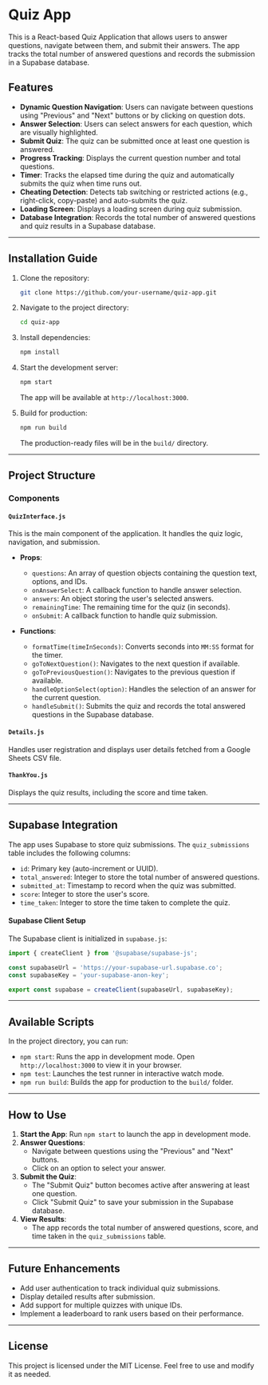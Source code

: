 # Quiz App

This is a React-based Quiz Application that allows users to answer questions, navigate between them, and submit their answers. The app tracks the total number of answered questions and records the submission in a Supabase database.

## Features

- **Dynamic Question Navigation**: Users can navigate between questions using "Previous" and "Next" buttons or by clicking on question dots.
- **Answer Selection**: Users can select answers for each question, which are visually highlighted.
- **Submit Quiz**: The quiz can be submitted once at least one question is answered.
- **Progress Tracking**: Displays the current question number and total questions.
- **Timer**: Tracks the elapsed time during the quiz and automatically submits the quiz when time runs out.
- **Cheating Detection**: Detects tab switching or restricted actions (e.g., right-click, copy-paste) and auto-submits the quiz.
- **Loading Screen**: Displays a loading screen during quiz submission.
- **Database Integration**: Records the total number of answered questions and quiz results in a Supabase database.

---

## Installation Guide

1. Clone the repository:
   ```bash
   git clone https://github.com/your-username/quiz-app.git
   ```

2. Navigate to the project directory:
   ```bash
   cd quiz-app
   ```

3. Install dependencies:
   ```bash
   npm install
   ```

4. Start the development server:
   ```bash
   npm start
   ```
   The app will be available at `http://localhost:3000`.

5. Build for production:
   ```bash
   npm run build
   ```
   The production-ready files will be in the `build/` directory.

---

## Project Structure

### Components

#### `QuizInterface.js`
This is the main component of the application. It handles the quiz logic, navigation, and submission.

- **Props**:
  - `questions`: An array of question objects containing the question text, options, and IDs.
  - `onAnswerSelect`: A callback function to handle answer selection.
  - `answers`: An object storing the user's selected answers.
  - `remainingTime`: The remaining time for the quiz (in seconds).
  - `onSubmit`: A callback function to handle quiz submission.

- **Functions**:
  - `formatTime(timeInSeconds)`: Converts seconds into `MM:SS` format for the timer.
  - `goToNextQuestion()`: Navigates to the next question if available.
  - `goToPreviousQuestion()`: Navigates to the previous question if available.
  - `handleOptionSelect(option)`: Handles the selection of an answer for the current question.
  - `handleSubmit()`: Submits the quiz and records the total answered questions in the Supabase database.

#### `Details.js`
Handles user registration and displays user details fetched from a Google Sheets CSV file.

#### `ThankYou.js`
Displays the quiz results, including the score and time taken.

---

## Supabase Integration

The app uses Supabase to store quiz submissions. The `quiz_submissions` table includes the following columns:

- `id`: Primary key (auto-increment or UUID).
- `total_answered`: Integer to store the total number of answered questions.
- `submitted_at`: Timestamp to record when the quiz was submitted.
- `score`: Integer to store the user's score.
- `time_taken`: Integer to store the time taken to complete the quiz.

#### Supabase Client Setup
The Supabase client is initialized in `supabase.js`:
```javascript
import { createClient } from '@supabase/supabase-js';

const supabaseUrl = 'https://your-supabase-url.supabase.co';
const supabaseKey = 'your-supabase-anon-key';

export const supabase = createClient(supabaseUrl, supabaseKey);
```

---

## Available Scripts

In the project directory, you can run:

- `npm start`: Runs the app in development mode. Open `http://localhost:3000` to view it in your browser.
- `npm test`: Launches the test runner in interactive watch mode.
- `npm run build`: Builds the app for production to the `build/` folder.

---

## How to Use

1. **Start the App**: Run `npm start` to launch the app in development mode.
2. **Answer Questions**:
   - Navigate between questions using the "Previous" and "Next" buttons.
   - Click on an option to select your answer.
3. **Submit the Quiz**:
   - The "Submit Quiz" button becomes active after answering at least one question.
   - Click "Submit Quiz" to save your submission in the Supabase database.
4. **View Results**:
   - The app records the total number of answered questions, score, and time taken in the `quiz_submissions` table.

---

## Future Enhancements

- Add user authentication to track individual quiz submissions.
- Display detailed results after submission.
- Add support for multiple quizzes with unique IDs.
- Implement a leaderboard to rank users based on their performance.

---

## License

This project is licensed under the MIT License. Feel free to use and modify it as needed.